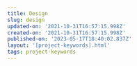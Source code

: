 ```yaml
---
title: Design
slug: design
updated-on: '2021-10-31T16:57:15.998Z'
created-on: '2021-10-31T16:57:15.998Z'
published-on: '2023-05-17T18:40:02.837Z'
layout: '[project-keywords].html'
tags: project-keywords
---
```



